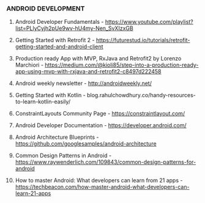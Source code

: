 ### ANDROID DEVELOPMENT

1. Android Developer Fundamentals - https://www.youtube.com/playlist?list=PLlyCyjh2pUe9wv-hU4my-Nen_SvXIzxGB

2. Getting Started with Retrofit 2 - https://futurestud.io/tutorials/retrofit-getting-started-and-android-client

3. Production ready App with MVP, RxJava and Retrofit2 by Lorenzo Marchiori - https://medium.com/@kioli85/step-into-a-production-ready-app-using-mvp-with-rxjava-and-retrofit2-c8497d222458

4. Android weekly newsletter - http://androidweekly.net/

5. Getting Started with Kotlin - blog.rahulchowdhury.co/handy-resources-to-learn-kotlin-easily/

6. ConstraintLayouts Community Page - https://constraintlayout.com/

7. Android Developer Documentation - https://developer.android.com/

8. Android Architecture Blueprints - https://github.com/googlesamples/android-architecture

9. Common Design Patterns in Android - https://www.raywenderlich.com/109843/common-design-patterns-for-android

10. How to master Android: What developers can learn from 21 apps - https://techbeacon.com/how-master-android-what-developers-can-learn-21-apps
